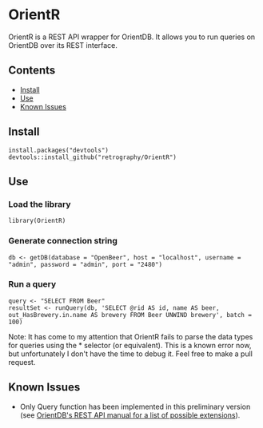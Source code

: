 # OrientR

OrientR is a REST API wrapper for OrientDB. It allows you to run queries on OrientDB over its REST interface.

## Contents

* [Install](#install)
* [Use](#use)
* [Known Issues](#issues)

## <a name="#install"></a> Install

```{r}
install.packages("devtools")
devtools::install_github("retrography/OrientR")
```


## <a name="#use"></a> Use

### Load the library
```{r}
library(OrientR)
```

### Generate connection string
```{r}
db <- getDB(database = "OpenBeer", host = "localhost", username = "admin", password = "admin", port = "2480")
```

### Run a query
```{r}
query <- "SELECT FROM Beer"
resultSet <- runQuery(db, 'SELECT @rid AS id, name AS beer, out_HasBrewery.in.name AS brewery FROM Beer UNWIND brewery', batch = 100)
```
Note: It has come to my attention that OrientR fails to parse the data types for queries using the * selector (or equivalent). This is a known error now, but unfortunately I don't have the time to debug it. Feel free to make a pull request.

## <a name="#issues"></a> Known Issues

* Only Query function has been implemented in this preliminary version (see [OrientDB's REST API manual for a list of possible extensions](http://orientdb.com/docs/1.7.8/orientdb.wiki/OrientDB-REST.html)).

